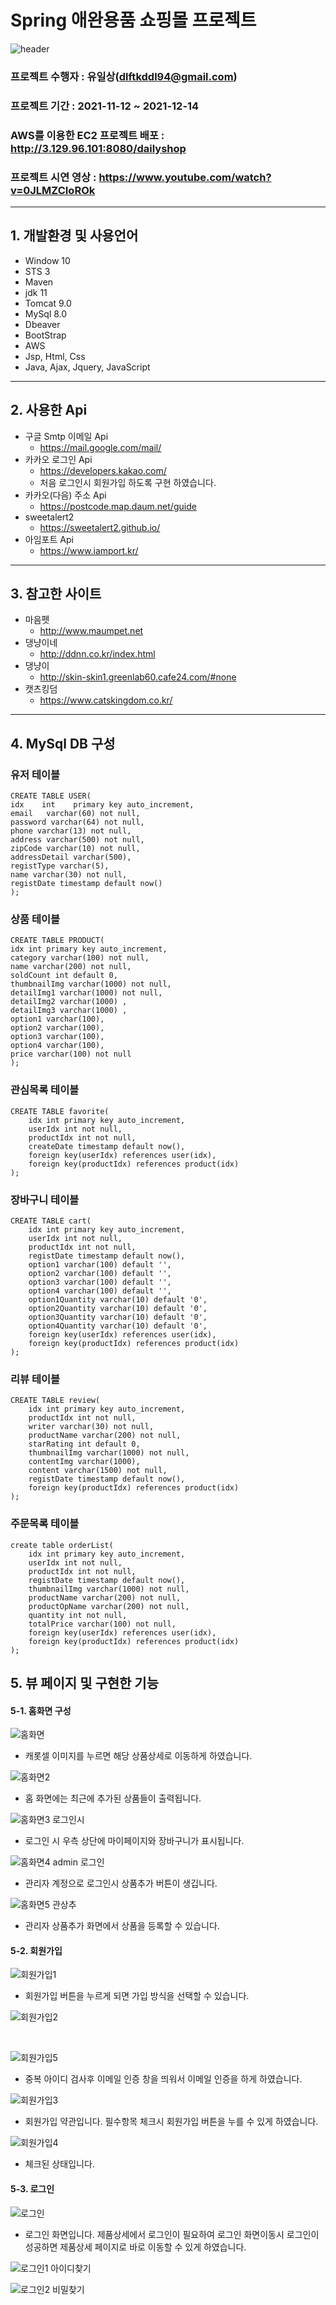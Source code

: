 # Spring 애완용품 쇼핑몰 프로젝트
![header](https://capsule-render.vercel.app/api?type=wave&text=Spring)
### 프로젝트 수행자 : 유일상(dlftkddl94@gmail.com) 
### 프로젝트 기간 : 2021-11-12 ~ 2021-12-14
### AWS를 이용한 EC2 프로젝트 배포 : http://3.129.96.101:8080/dailyshop
### 프로젝트 시연 영상 : https://www.youtube.com/watch?v=0JLMZCIoROk
---
## 1. 개발환경 및 사용언어
- Window 10
- STS 3
- Maven
- jdk 11
- Tomcat 9.0
- MySql 8.0
- Dbeaver
- BootStrap
- AWS
- Jsp, Html, Css
- Java, Ajax, Jquery, JavaScript
---
## 2. 사용한 Api
- 구글 Smtp 이메일 Api 
  - https://mail.google.com/mail/
- 카카오 로그인 Api  
  - https://developers.kakao.com/ 
  - 처음 로그인시 회원가입 하도록 구현 하였습니다.
- 카카오(다음) 주소 Api
  -  https://postcode.map.daum.net/guide
- sweetalert2
  - https://sweetalert2.github.io/   
- 아임포트 Api
  - https://www.iamport.kr/
---
## 3. 참고한 사이트
- 마음펫
  - http://www.maumpet.net
- 댕냥이네
  - http://ddnn.co.kr/index.html 
- 댕냥이
  - http://skin-skin1.greenlab60.cafe24.com/#none
- 캣츠킹덤
  - https://www.catskingdom.co.kr/
---

## 4. MySql DB 구성
### 유저 테이블
```mysql
CREATE TABLE USER(
idx    int    primary key auto_increment,
email   varchar(60) not null,
password varchar(64) not null,
phone varchar(13) not null,
address varchar(500) not null,
zipCode varchar(10) not null,
addressDetail varchar(500),
registType varchar(5), 
name varchar(30) not null, 
registDate timestamp default now()
);
```
### 상품 테이블
```mysql
CREATE TABLE PRODUCT(
idx int primary key auto_increment,
category varchar(100) not null,
name varchar(200) not null,
soldCount int default 0,
thumbnailImg varchar(1000) not null,
detailImg1 varchar(1000) not null,
detailImg2 varchar(1000) ,
detailImg3 varchar(1000) ,
option1 varchar(100),
option2 varchar(100),
option3 varchar(100),
option4 varchar(100),
price varchar(100) not null
);
```
### 관심목록 테이블 
```mysql
CREATE TABLE favorite(
    idx int primary key auto_increment,
    userIdx int not null,
    productIdx int not null,
    createDate timestamp default now(),
    foreign key(userIdx) references user(idx),
    foreign key(productIdx) references product(idx)
);
```
### 장바구니 테이블
```mysql
CREATE TABLE cart(
    idx int primary key auto_increment,
    userIdx int not null,
    productIdx int not null,
    registDate timestamp default now(),
    option1 varchar(100) default '',
	option2 varchar(100) default '',
	option3 varchar(100) default '',
	option4 varchar(100) default '',
	option1Quantity varchar(10) default '0',
	option2Quantity varchar(10) default '0',
	option3Quantity varchar(10) default '0',
	option4Quantity varchar(10) default '0',
    foreign key(userIdx) references user(idx),
    foreign key(productIdx) references product(idx)
);
```
### 리뷰 테이블
```mysql
CREATE TABLE review(
    idx int primary key auto_increment,
    productIdx int not null,
    writer varchar(30) not null, 
    productName varchar(200) not null,
    starRating int default 0,
    thumbnailImg varchar(1000) not null, 
    contentImg varchar(1000), 
    content varchar(1500) not null,
    registDate timestamp default now(),
    foreign key(productIdx) references product(idx)
);
```
### 주문목록 테이블
```mysql
create table orderList(
    idx int primary key auto_increment,
    userIdx int not null,
    productIdx int not null,
    registDate timestamp default now(),
    thumbnailImg varchar(1000) not null,
    productName varchar(200) not null,
    productOpName varchar(200) not null,
    quantity int not null,
    totalPrice varchar(100) not null,
	foreign key(userIdx) references user(idx),
    foreign key(productIdx) references product(idx)
);
```
## 5. 뷰 페이지 및 구현한 기능
#### 5-1. 홈화면 구성
![홈화면](https://user-images.githubusercontent.com/90165630/146361851-dbf504f4-bbeb-4717-abd9-7f08f2da18da.jpg)
- 캐롯셀 이미지를 누르면 해당 상품상세로 이동하게 하였습니다. <br/>

![홈화면2](https://user-images.githubusercontent.com/90165630/146362683-1a24f369-279f-417e-b141-900c7fe10d76.jpg)
- 홈 화면에는 최근에 추가된 상품들이 출력됩니다. <br/>

![홈화면3 로그인시](https://user-images.githubusercontent.com/90165630/146363291-9ec8e731-efa2-4f19-8f08-ab28db79261a.jpg)
- 로그인 시 우측 상단에 마이페이지와 장바구니가 표시됩니다. <br/>

![홈화면4 admin 로그인](https://user-images.githubusercontent.com/90165630/146363477-1526f8c5-8380-4002-a1c6-5881e87e84bf.jpg)
- 관리자 계정으로 로그인시 상품추가 버튼이 생깁니다. <br/>

![홈화면5 관상추](https://user-images.githubusercontent.com/90165630/146363608-7a0cde69-0af5-48fb-80c2-3771b09fe6ea.jpg)
- 관리자 상품추가 화면에서 상품을 등록할 수 있습니다.

#### 5-2. 회원가입
![회원가입1](https://user-images.githubusercontent.com/90165630/146364188-84246ad0-66cb-4f0b-bdae-5790da9e464f.jpg)
- 회원가입 버튼을 누르게 되면 가입 방식을 선택할 수 있습니다. <br/>

![회원가입2](https://user-images.githubusercontent.com/90165630/146364429-b009a370-2bf1-4fa2-b680-656e83ec02ef.jpg)  

 <br/>

![회원가입5](https://user-images.githubusercontent.com/90165630/146365014-fb8a453e-22d7-4432-8367-3c05563ec762.jpg)
- 중복 아이디 검사후 이메일 인증 창을 띄워서 이메일 인증을 하게 하였습니다.

![회원가입3](https://user-images.githubusercontent.com/90165630/146364584-337b4c39-2e9f-4366-9f3e-5dba338b9b1d.jpg)
- 회원가입 약관입니다. 필수항목 체크시 회원가입 버튼을 누를 수 있게 하였습니다.

![회원가입4](https://user-images.githubusercontent.com/90165630/146364816-6c37b917-896f-443e-8a60-1d23df1f01d4.jpg)
- 체크된 상태입니다. <br/>

#### 5-3. 로그인
![로그인](https://user-images.githubusercontent.com/90165630/146365479-e4e800ca-324f-4bbb-9140-61edd0a7ca45.jpg)
- 로그인 화면입니다. 제품상세에서 로그인이 필요하여 로그인 화면이동시 로그인이 성공하면 제품상세 페이지로 바로 이동할 수 있게 하였습니다. <br/>

![로그인1 아이디찾기](https://user-images.githubusercontent.com/90165630/146365493-3673c57c-a495-4ff1-b766-616a59c8ba87.jpg)
 <br/>
 
![로그인2 비밀찾기](https://user-images.githubusercontent.com/90165630/146365499-fd47d620-2240-46d6-b9ef-73ff32cca150.jpg)
 <br/>
 
 





